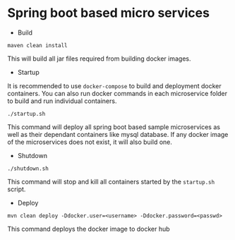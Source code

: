 # Spring boot based micro services

- Build

```shell
maven clean install
```
This will build all jar files required from building docker images.

- Startup

It is recommended to use `docker-compose` to build and deployment docker containers.
You can also run docker commands in each microservice folder to build and run individual containers.

```shell
./startup.sh
```
This command will deploy all spring boot based sample microservices as well as their dependant
containers like mysql database.
If any docker image of the microservices does not exist, it will also build one.

- Shutdown

```shell
./shutdown.sh
```
This command will stop and kill all containers started by the `startup.sh` script.


- Deploy

```shell
mvn clean deploy -Ddocker.user=<username> -Ddocker.password=<passwd>
```

This command deploys the docker image to docker hub